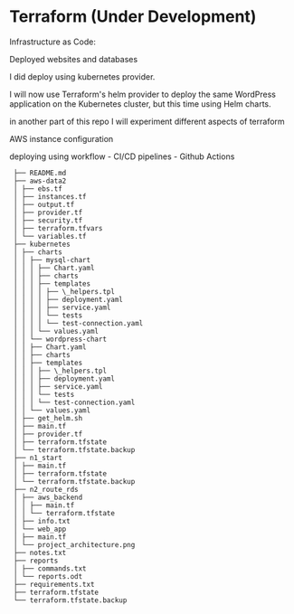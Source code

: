 # Terraform (Under Development)

Infrastructure as Code:

Deployed websites and databases

I did deploy using kubernetes provider.

I will now use Terraform's helm provider to deploy the same WordPress application on the Kubernetes cluster, but this time using Helm charts.

in another part of this repo I will experiment different aspects of terraform

AWS instance configuration

deploying using workflow - CI/CD pipelines - Github Actions

     ├── README.md
     ├── aws-data2
     │ ├── ebs.tf
     │ ├── instances.tf
     │ ├── output.tf
     │ ├── provider.tf
     │ ├── security.tf
     │ ├── terraform.tfvars
     │ └── variables.tf
     ├── kubernetes
     │ ├── charts
     │ │ ├── mysql-chart
     │ │ │ ├── Chart.yaml
     │ │ │ ├── charts
     │ │ │ ├── templates
     │ │ │ │ ├── \_helpers.tpl
     │ │ │ │ ├── deployment.yaml
     │ │ │ │ ├── service.yaml
     │ │ │ │ └── tests
     │ │ │ │ └── test-connection.yaml
     │ │ │ └── values.yaml
     │ │ └── wordpress-chart
     │ │ ├── Chart.yaml
     │ │ ├── charts
     │ │ ├── templates
     │ │ │ ├── \_helpers.tpl
     │ │ │ ├── deployment.yaml
     │ │ │ ├── service.yaml
     │ │ │ └── tests
     │ │ │ └── test-connection.yaml
     │ │ └── values.yaml
     │ ├── get_helm.sh
     │ ├── main.tf
     │ ├── provider.tf
     │ ├── terraform.tfstate
     │ └── terraform.tfstate.backup
     ├── n1_start
     │ ├── main.tf
     │ ├── terraform.tfstate
     │ └── terraform.tfstate.backup
     ├── n2_route_rds
     │ ├── aws_backend
     │ │ ├── main.tf
     │ │ └── terraform.tfstate
     │ ├── info.txt
     │ └── web_app
     │ ├── main.tf
     │ └── project_architecture.png
     ├── notes.txt
     ├── reports
     │ ├── commands.txt
     │ └── reports.odt
     ├── requirements.txt
     ├── terraform.tfstate
     └── terraform.tfstate.backup
